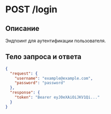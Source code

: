 # POST /login

## Описание
Эндпоинт для аутентификации пользователя.

## Тело запроса и ответа
```json
{
  "request": {
    "username": "example@example.com",
    "password": "password"
  },
  "response": {
    "token": "Bearer eyJ0eXAiOiJKV1Qi..."
  }
}
